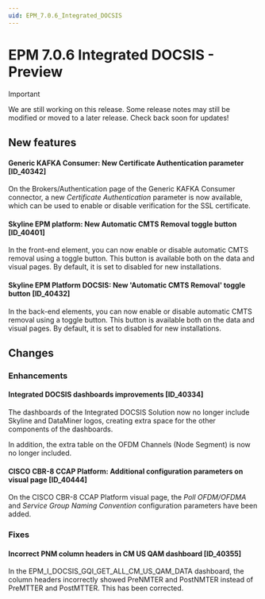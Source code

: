 ```yaml
---
uid: EPM_7.0.6_Integrated_DOCSIS
---
```


# EPM 7.0.6 Integrated DOCSIS - Preview

> [!IMPORTANT]
> We are still working on this release. Some release notes may still be modified or moved to a later release. Check back soon for updates!

## New features

#### Generic KAFKA Consumer: New Certificate Authentication parameter [ID_40342]

On the Brokers/Authentication page of the Generic KAFKA Consumer connector, a new *Certificate Authentication* parameter is now available, which can be used to enable or disable verification for the SSL certificate.

#### Skyline EPM platform: New Automatic CMTS Removal toggle button [ID_40401]

In the front-end element, you can now enable or disable automatic CMTS removal using a toggle button. This button is available both on the data and visual pages. By default, it is set to disabled for new installations.

#### Skyline EPM Platform DOCSIS: New 'Automatic CMTS Removal' toggle button [ID_40432]

In the back-end elements, you can now enable or disable automatic CMTS removal using a toggle button. This button is available both on the data and visual pages. By default, it is set to disabled for new installations.

## Changes

### Enhancements

#### Integrated DOCSIS dashboards improvements [ID_40334]

The dashboards of the Integrated DOCSIS Solution now no longer include Skyline and DataMiner logos, creating extra space for the other components of the dashboards.

In addition, the extra table on the OFDM Channels (Node Segment) is now no longer included.

#### CISCO CBR-8 CCAP Platform: Additional configuration parameters on visual page [ID_40444]

On the CISCO CBR-8 CCAP Platform visual page, the *Poll OFDM/OFDMA* and *Service Group Naming Convention* configuration parameters have been added.

### Fixes

#### Incorrect PNM column headers in CM US QAM dashboard [ID_40355]

In the EPM_I_DOCSIS_GQI_GET_ALL_CM_US_QAM_DATA dashboard, the column headers incorrectly showed PreNMTER and PostNMTER instead of PreMTTER and PostMTTER. This has been corrected.
